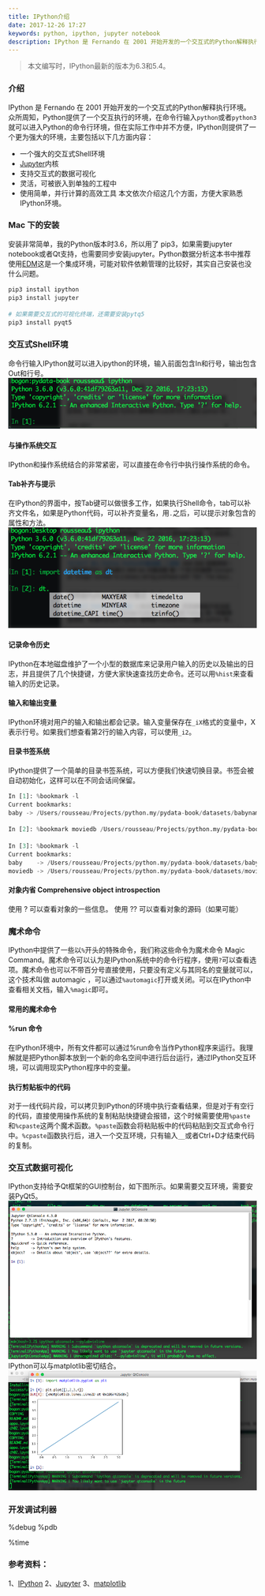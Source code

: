 ```yaml
---
title: IPython介绍
date: 2017-12-26 17:27
keywords: python, ipython, jupyter notebook
description: IPython 是 Fernando 在 2001 开始开发的一个交互式的Python解释执行环境。
---
```


> 本文编写时，IPython最新的版本为6.3和5.4。

### 介绍
IPython 是 Fernando 在 2001 开始开发的一个交互式的Python解释执行环境。众所周知，Python提供了一个交互执行的环境，在命令行输入```python```或者```python3```就可以进入Python的命令行环境，但在实际工作中并不方便，IPython则提供了一个更为强大的环境，主要包括以下几方面内容：

* 一个强大的交互式Shell环境
* [Jupyter](https://jupyter.org)内核
* 支持交互式的数据可视化
* 灵活，可被嵌入到单独的工程中
* 使用简单，并行计算的高效工具
本文依次介绍这几个方面，方便大家熟悉IPython环境。

### Mac 下的安装
安装非常简单，我的Python版本时3.6，所以用了 pip3，如果需要jupyter notebook或者Qt支持，也需要同步安装jupyter。Python数据分析这本书中推荐使用[EDM](https://www.enthought.com/product/enthought-python-distribution)这是一个集成环境，可能对软件依赖管理的比较好，其实自己安装也没什么问题。
```python
pip3 install ipython
pip3 install jupyter

# 如果需要交互式的可视化终端，还需要安装pytq5
pip3 install pyqt5
```

### 交互式Shell环境
命令行输入IPython就可以进入ipython的环境，输入前面包含In和行号，输出包含Out和行号。
![](20171226-ipython-introduce/39469-20171226172630698-924361539.png)

#### 与操作系统交互
IPython和操作系统结合的非常紧密，可以直接在命令行中执行操作系统的命令。

#### Tab补齐与提示
在IPython的界面中，按Tab键可以做很多工作，如果执行Shell命令，tab可以补齐文件名，如果是Python代码，可以补齐变量名，用```.```之后，可以提示对象包含的属性和方法。
![](20171226-ipython-introduce/39469-20171227105214354-667896144.png)

#### 记录命令历史
IPython在本地磁盘维护了一个小型的数据库来记录用户输入的历史以及输出的日志，并且提供了几个快捷键，方便大家快速查找历史命令。还可以用```%hist```来查看输入的历史记录。


#### 输入和输出变量
IPython环境对用户的输入和输出都会记录。输入变量保存在```_iX```格式的变量中，X表示行号。如果我们想查看第2行的输入内容，可以使用```_i2```。

#### 目录书签系统
IPython提供了一个简单的目录书签系统，可以方便我们快速切换目录。书签会被自动初始化，这样可以在不同会话间保留。
```python
In [1]: %bookmark -l
Current bookmarks:
baby -> /Users/rousseau/Projects/python.my/pydata-book/datasets/babynames

In [2]: %bookmark moviedb /Users/rousseau/Projects/python.my/pydata-book/datasets/movielens

In [3]: %bookmark -l
Current bookmarks:
baby    -> /Users/rousseau/Projects/python.my/pydata-book/datasets/babynames
moviedb -> /Users/rousseau/Projects/python.my/pydata-book/datasets/movielens
```

#### 对象内省 Comprehensive object introspection
使用 ? 可以查看对象的一些信息。
使用 ?? 可以查看对象的源码（如果可能）

### 魔术命令
IPython中提供了一些以```%```开头的特殊命令，我们称这些命令为魔术命令 Magic Command。魔术命令可以认为是IPython系统中的命令行程序，使用```?```可以查看选项。魔术命令也可以不带百分号直接使用，只要没有定义与其同名的变量就可以，这个技术叫做 automagic ，可以通过```%automagic```打开或关闭。可以在IPython中查看相关文档，输入```%magic```即可。

#### 常用的魔术命令


#### %run 命令
在IPython环境中，所有文件都可以通过%run命令当作Python程序来运行。我理解就是把Python脚本放到一个新的命名空间中进行后台运行，通过IPython交互环境，可以调用现实Python程序中的变量。

#### 执行剪贴板中的代码
对于一线代码片段，可以拷贝到IPython的环境中执行查看结果，但是对于有空行的代码，直接使用操作系统的复制粘贴快捷键会报错，这个时候需要使用```%paste```和```%cpaste```这两个魔术函数。```%paste```函数会将粘贴板中的代码粘贴到交互式命令行中。```%cpaste```函数执行后，进入一个交互环境，只有输入```__```或者Ctrl+D才结束代码的复制。

### 交互式数据可视化
IPython支持给予Qt框架的GUI控制台，如下图所示。如果需要交互环境，需要安装PyQt5。
![](20171226-ipython-introduce/39469-20171226172644354-1818808889.png)
IPython可以与matplotlib密切结合。
![](20171226-ipython-introduce/39469-20171227105155104-1875327084.png)

### 开发调试利器

%debug
%pdb

%time

### 参考资料：
1、[IPython](http://ipython.org)
2、[Jupyter](https://jupyter.org)
3、[matplotlib](http://matplotlib.org)
